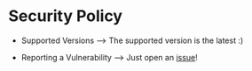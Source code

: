 # Security Policy

- Supported Versions --> The supported version is the latest :)

- Reporting a Vulnerability --> Just open an [issue](https://github.com/edoardottt/scilla/issues/new?assignees=&labels=&template=bug_report.md)! 
